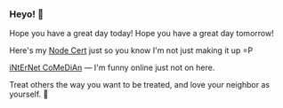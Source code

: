 ### Heyo! 👋

Hope you have a great day today!
Hope you have a great day tomorrow!

Here's my [Node Cert](https://www.credly.com/badges/dc107cd5-6665-4e41-9cf0-406a25a9813c) just so you know I'm not just making it up =P

[iNtErNet CoMeDiAn](https://www.shlinkedin.com/sh/pancakedev) — I'm funny online just not on here.

Treat others the way you want to be treated, and love your neighbor as yourself. :tada:
